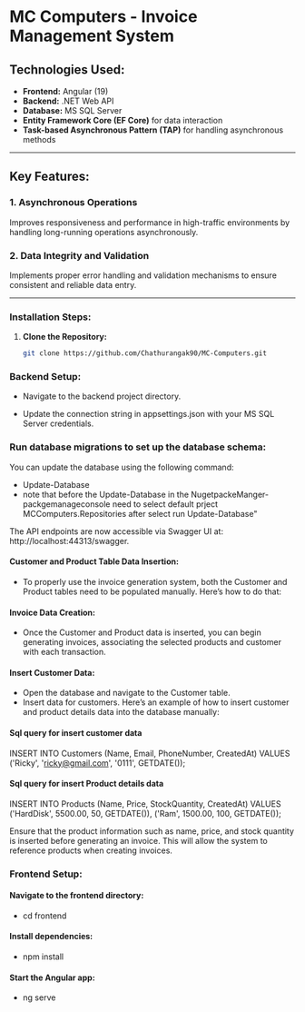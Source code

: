 # MC Computers - Invoice Management System

## **Technologies Used:**

- **Frontend:** Angular (19)
- **Backend:** .NET Web API
- **Database:** MS SQL Server
- **Entity Framework Core (EF Core)** for data interaction
- **Task-based Asynchronous Pattern (TAP)** for handling asynchronous methods

---

## **Key Features:**

### **1. Asynchronous Operations**
Improves responsiveness and performance in high-traffic environments by handling long-running operations asynchronously.

### **2. Data Integrity and Validation**
Implements proper error handling and validation mechanisms to ensure consistent and reliable data entry.

---

### **Installation Steps:**

1. **Clone the Repository:**
   ```bash
   git clone https://github.com/Chathurangak90/MC-Computers.git
### **Backend Setup:**

- Navigate to the backend project directory.

- Update the connection string in appsettings.json with your MS SQL Server credentials.

### **Run database migrations to set up the database schema:**

You can update the database using the following command:

- Update-Database
- note that before the Update-Database in the NugetpackeManger-packgemanageconsole need to select default prject MCComputers.Repositories after select run Update-Database"

The API endpoints are now accessible via Swagger UI at: http://localhost:44313/swagger.

#### **Customer and Product Table Data Insertion:**
- To properly use the invoice generation system, both the Customer and Product tables need to be populated manually. Here’s how to do that:

#### **Invoice Data Creation:**
- Once the Customer and Product data is inserted, you can begin generating invoices, associating the selected products and customer with each transaction.

#### **Insert Customer Data:**
- Open the database and navigate to the Customer table.
- Insert data for customers. Here’s an example of how to insert customer and product details data into the database manually:
#### **Sql query for insert customer data**
INSERT INTO Customers (Name, Email, PhoneNumber, CreatedAt)
VALUES ('Ricky', 'ricky@gmail.com', '0111', GETDATE());

#### **Sql query for insert Product details data**

INSERT INTO Products (Name, Price, StockQuantity, CreatedAt)
VALUES 
('HardDisk', 5500.00, 50, GETDATE()),
('Ram', 1500.00, 100, GETDATE());

Ensure that the product information such as name, price, and stock quantity is inserted before generating an invoice. This will allow the system to reference products when creating invoices.

### **Frontend Setup:**

#### **Navigate to the frontend directory:**

- cd frontend
#### **Install dependencies:**

- npm install
#### **Start the Angular app:**

- ng serve
